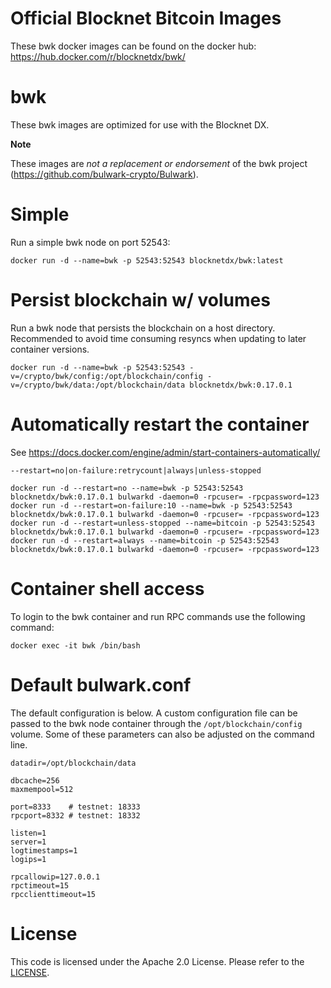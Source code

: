 Official Blocknet Bitcoin Images
=================================

These bwk docker images can be found on the docker hub: https://hub.docker.com/r/blocknetdx/bwk/

bwk
========

These bwk images are optimized for use with the Blocknet DX.

**Note**

These images are _not a replacement or endorsement_ of the bwk project (https://github.com/bulwark-crypto/Bulwark).


Simple
======

Run a simple bwk node on port 52543:
```
docker run -d --name=bwk -p 52543:52543 blocknetdx/bwk:latest
```


Persist blockchain w/ volumes
=============================

Run a bwk node that persists the blockchain on a host directory. Recommended to avoid time consuming resyncs when updating to later container versions.
```
docker run -d --name=bwk -p 52543:52543 -v=/crypto/bwk/config:/opt/blockchain/config -v=/crypto/bwk/data:/opt/blockchain/data blocknetdx/bwk:0.17.0.1
```


Automatically restart the container
===================================

See https://docs.docker.com/engine/admin/start-containers-automatically/

`--restart=no|on-failure:retrycount|always|unless-stopped`

```
docker run -d --restart=no --name=bwk -p 52543:52543 blocknetdx/bwk:0.17.0.1 bulwarkd -daemon=0 -rpcuser= -rpcpassword=123
docker run -d --restart=on-failure:10 --name=bwk -p 52543:52543 blocknetdx/bwk:0.17.0.1 bulwarkd -daemon=0 -rpcuser= -rpcpassword=123
docker run -d --restart=unless-stopped --name=bitcoin -p 52543:52543 blocknetdx/bwk:0.17.0.1 bulwarkd -daemon=0 -rpcuser= -rpcpassword=123
docker run -d --restart=always --name=bitcoin -p 52543:52543 blocknetdx/bwk:0.17.0.1 bulwarkd -daemon=0 -rpcuser= -rpcpassword=123
```


Container shell access
======================

To login to the bwk container and run RPC commands use the following command:
```
docker exec -it bwk /bin/bash
```


Default bulwark.conf
=====================

The default configuration is below. A custom configuration file can be passed to the bwk  node container through the `/opt/blockchain/config` volume. Some of these parameters can also be adjusted on the command line.
```
datadir=/opt/blockchain/data

dbcache=256
maxmempool=512

port=8333    # testnet: 18333
rpcport=8332 # testnet: 18332

listen=1
server=1
logtimestamps=1
logips=1

rpcallowip=127.0.0.1
rpctimeout=15
rpcclienttimeout=15
```


License
=======

This code is licensed under the Apache 2.0 License. Please refer to the [LICENSE](https://github.com/BlocknetDX/dockerimages/blob/master/LICENSE).